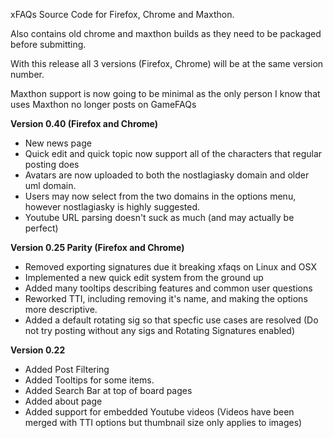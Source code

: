 xFAQs Source Code for Firefox, Chrome and Maxthon.

Also contains old chrome and maxthon builds as they need to be packaged before submitting.

With this release all 3 versions (Firefox, Chrome) will be at the same version number.

Maxthon support is now going to be minimal as the only person I know that uses Maxthon no longer posts on GameFAQs

**Version 0.40 (Firefox and Chrome)**
* New news page
* Quick edit and quick topic now support all of the characters that regular posting does
* Avatars are now uploaded to both the nostlagiasky domain and older uml domain.
* Users may now select from the two domains in the options menu, however nostlagiasky is highly suggested.
* Youtube URL parsing doesn't suck as much (and may actually be perfect)

**Version 0.25 Parity (Firefox and Chrome)**
* Removed exporting signatures due it breaking xfaqs on Linux and OSX
* Implemented a new quick edit system from the ground up
* Added many tooltips describing features and common user questions
* Reworked TTI, including removing it's name, and making the options more descriptive.
* Added a default rotating sig so that specfic use cases are resolved
(Do not try posting without any sigs and Rotating Signatures enabled)


**Version 0.22**
* Added Post Filtering
* Added Tooltips for some items.
* Added Search Bar at top of board pages
* Added about page
* Added support for embedded Youtube videos
(Videos have been merged with TTI options but thumbnail size only applies to images)